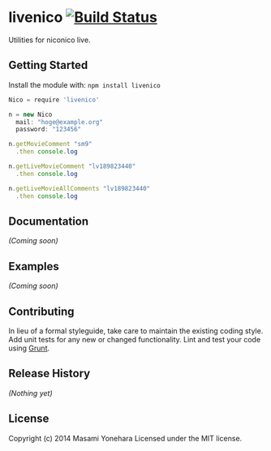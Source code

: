# livenico [![Build Status](https://secure.travis-ci.org/hdemon/livenico.js.png?branch=master)](http://travis-ci.org/hdemon/livenico.js)

Utilities for niconico live.

## Getting Started
Install the module with: `npm install livenico`

```javascript
Nico = require 'livenico'

n = new Nico
  mail: "hoge@example.org"
  password: "123456"

n.getMovieComment "sm9"
  .then console.log

n.getLiveMovieComment "lv189823440"
  .then console.log

n.getLiveMovieAllComments "lv189823440"
  .then console.log
```

## Documentation
_(Coming soon)_

## Examples
_(Coming soon)_

## Contributing
In lieu of a formal styleguide, take care to maintain the existing coding style. Add unit tests for any new or changed functionality. Lint and test your code using [Grunt](http://gruntjs.com/).

## Release History
_(Nothing yet)_

## License
Copyright (c) 2014 Masami Yonehara
Licensed under the MIT license.
